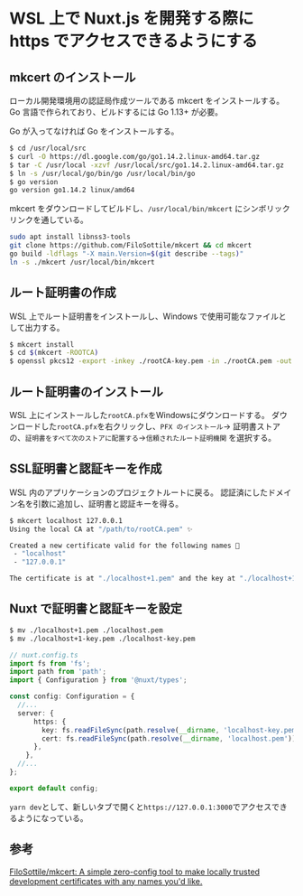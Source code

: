 # WSL  上で  Nuxt.js  を開発する際に https でアクセスできるようにする

## mkcert のインストール

ローカル開発環境用の認証局作成ツールである mkcert をインストールする。 Go 言語で作られており、ビルドするには Go 1.13+ が必要。

Go が入ってなければ Go をインストールする。

```bash
$ cd /usr/local/src
$ curl -O https://dl.google.com/go/go1.14.2.linux-amd64.tar.gz
$ tar -C /usr/local -xzvf /usr/local/src/go1.14.2.linux-amd64.tar.gz
$ ln -s /usr/local/go/bin/go /usr/local/bin/go
$ go version
go version go1.14.2 linux/amd64
```

mkcert をダウンロードしてビルドし、`/usr/local/bin/mkcert` にシンボリックリンクを通している。

```bash
sudo apt install libnss3-tools
git clone https://github.com/FiloSottile/mkcert && cd mkcert
go build -ldflags "-X main.Version=$(git describe --tags)"
ln -s ./mkcert /usr/local/bin/mkcert
```

## ルート証明書の作成

WSL 上でルート証明書をインストールし、Windows で使用可能なファイルとして出力する。

```bash
$ mkcert install
$ cd $(mkcert -ROOTCA)
$ openssl pkcs12 -export -inkey ./rootCA-key.pem -in ./rootCA.pem -out rootCA.pfx
```

## ルート証明書のインストール

WSL 上にインストールした`rootCA.pfx`をWindowsにダウンロードする。
ダウンロードした`rootCA.pfx`を右クリックし、`PFX のインストール`→ 証明書ストアの、`証明書をすべて次のストアに配置する`→`信頼されたルート証明機関` を選択する。

## SSL証明書と認証キーを作成

WSL 内のアプリケーションのプロジェクトルートに戻る。
認証済にしたドメイン名を引数に追加し、証明書と認証キーを得る。

```bash
$ mkcert localhost 127.0.0.1
Using the local CA at "/path/to/rootCA.pem" ✨

Created a new certificate valid for the following names 📜
 - "localhost"
 - "127.0.0.1"

The certificate is at "./localhost+1.pem" and the key at "./localhost+1-key.pem" ✅
```

## Nuxt で証明書と認証キーを設定

```bash
$ mv ./localhost+1.pem ./localhost.pem
$ mv ./localhost+1-key.pem ./localhost-key.pem
```

```typescript
// nuxt.config.ts
import fs from 'fs';
import path from 'path';
import { Configuration } from '@nuxt/types';

const config: Configuration = {
  //...
  server: {
      https: {
        key: fs.readFileSync(path.resolve(__dirname, 'localhost-key.pem')),
        cert: fs.readFileSync(path.resolve(__dirname, 'localhost.pem')),
      },
    },
  //...
};

export default config;

```

`yarn dev`として、新しいタブで開くと`https://127.0.0.1:3000`でアクセスできるようになっている。

## 参考

[FiloSottile/mkcert: A simple zero-config tool to make locally trusted development certificates with any names you'd like.](https://github.com/FiloSottile/mkcert)